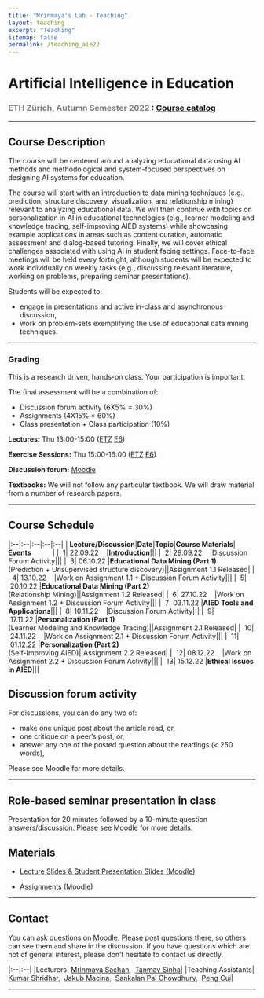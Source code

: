 ```yaml
---
title: "Mrinmaya's Lab - Teaching"
layout: teaching
excerpt: "Teaching"
sitemap: false
permalink: /teaching_aie22
---
```


# Artificial Intelligence in Education
### <font color=gray>ETH Zürich, Autumn Semester 2022 </font>: [Course catalog](http://www.vvz.ethz.ch/Vorlesungsverzeichnis/lerneinheit.view?semkez=2022W&ansicht=LERNMATERIALIEN&lerneinheitId=162761&lang=en)

___

## Course Description
The course will be centered around analyzing educational data using AI methods and methodological and system-focused perspectives on designing AI systems for education.

The course will start with an introduction to data mining techniques  (e.g., prediction, structure discovery, visualization, and relationship mining) relevant to analyzing educational data. We will then continue with topics on personalization in AI in educational technologies (e.g., learner modeling and knowledge tracing, self-improving AIED systems) while showcasing example applications in areas such as content curation, automatic assessment and dialog-based tutoring. Finally, we will cover ethical challenges associated with using AI in student facing settings. Face-to-face meetings will be held every fortnight, although students will be expected to work individually on weekly tasks (e.g., discussing relevant literature, working on problems, preparing seminar presentations).

Students will be expected to:
- engage in presentations and active in-class and asynchronous discussion, 
- work on problem-sets exemplifying the use of educational data mining techniques.

___

### **Grading**
This is a research driven, hands-on class. Your participation is important.

The final assessment will be a combination of: 
- Discussion forum activity (6X5% = 30%)
- Assignments (4X15% = 60%)
- Class presentation + Class participation (10%)

<!-- classroom participation, graded exercises, research paper presentation and the project. There will be 3 exercise sets which will be a mix of theoretical and implementation problems. Exercises will be released roughly every 4 weeks, and will total to 40% of your grade. Classroom participation (writing class presentation summaries and discussion forum participation) will account for 20% of the grade. Research paper presentation will account for 10% of the grade and the project will account of the rest of the grade (30%). There will be no written exams. -->

**Lectures:** Thu 13:00-15:00 ([ETZ](http://www.mapsearch.ethz.ch/map.do;msSessionid=h-61y8TSJKfvMtJAZJ9ZtnnYRLLNmohh4l6pMaNRvb2WljDldpUS!-42774485?gebaeudeMap=ETZ&farbcode=c010&lang=en) [E6](https://www.rauminfo.ethz.ch/Rauminfo/grundrissplan.gif?gebaeude=ETZ&geschoss=E&raumNr=6&lang=en))

**Exercise Sessions:**  Thu 15:00-16:00 ([ETZ](http://www.mapsearch.ethz.ch/map.do;msSessionid=h-61y8TSJKfvMtJAZJ9ZtnnYRLLNmohh4l6pMaNRvb2WljDldpUS!-42774485?gebaeudeMap=ETZ&farbcode=c010&lang=en) [E6](https://www.rauminfo.ethz.ch/Rauminfo/grundrissplan.gif?gebaeude=ETZ&geschoss=E&raumNr=6&lang=en))

**Discussion forum:** [Moodle](https://moodle-app2.let.ethz.ch/course/view.php?id=17844)

**Textbooks:**
We will not follow any particular textbook. We will draw material from a number of research papers.

<!-- ## News
**15.09.21**    Class website is online! -->

___

## Course Schedule

|:--|:--|:--|:--|:--|
|&nbsp;<b>Lecture/Discussion</b>|<b>Date</b>|<b>Topic</b>|<b>Course Materials</b>| <b>Events</b> &nbsp;&nbsp;&nbsp;&nbsp;&nbsp;&nbsp;&nbsp;&nbsp;&nbsp;&nbsp;|
|&nbsp;&nbsp;1|&nbsp;22.09.22&nbsp;&nbsp;&nbsp;&nbsp;|<b>Introduction</b>|||
|&nbsp;&nbsp;2|&nbsp;29.09.22&nbsp;&nbsp;&nbsp;&nbsp;|Discussion Forum Activity|||
|&nbsp;&nbsp;3|&nbsp;06.10.22&nbsp;|<b>Educational Data Mining (Part 1)</b><br>(Prediction + Unsupervised structure discovery)||Assignment 1.1 Released|
|&nbsp;&nbsp;4|&nbsp;13.10.22&nbsp;&nbsp;&nbsp;&nbsp;|Work on Assignment 1.1 + Discussion Forum Activity|||
|&nbsp;&nbsp;5|&nbsp;20.10.22&nbsp;|<b>Educational Data Mining (Part 2)</b><br>(Relationship Mining)||Assignment 1.2 Released|
|&nbsp;&nbsp;6|&nbsp;27.10.22&nbsp;&nbsp;&nbsp;&nbsp;|Work on Assignment 1.2 + Discussion Forum Activity|||
|&nbsp;&nbsp;7|&nbsp;03.11.22&nbsp;|<b>AIED Tools and Applications</b>|||
|&nbsp;&nbsp;8|&nbsp;10.11.22&nbsp;&nbsp;&nbsp;&nbsp;|Discussion Forum Activity|||
|&nbsp;&nbsp;9|&nbsp;17.11.22&nbsp;|<b>Personalization (Part 1)</b><br>(Learner Modeling and Knowledge Tracing)||Assignment 2.1 Released|
|&nbsp;&nbsp;10|&nbsp;24.11.22&nbsp;&nbsp;&nbsp;&nbsp;|Work on Assignment 2.1 + Discussion Forum Activity|||
|&nbsp;&nbsp;11|&nbsp;01.12.22&nbsp;|<b>Personalization (Part 2)</b><br>(Self-Improving AIED)||Assignment 2.2 Released|
|&nbsp;&nbsp;12|&nbsp;08.12.22&nbsp;&nbsp;&nbsp;&nbsp;|Work on Assignment 2.2 + Discussion Forum Activity|||
|&nbsp;&nbsp;13|&nbsp;15.12.22&nbsp;|<b>Ethical Issues in AIED</b>|||

## Discussion forum activity

For discussions, you can do any two of:
- make one unique post about the article read, or,
- one critique on a peer’s post, or,
- answer any one of the  posted question about the readings (< 250 words),

Please see Moodle for more details.
___

## Role-based seminar presentation in class

Presentation for 20 minutes followed by a 10-minute question answers/discussion. Please see Moodle for more details.

<!-- ## Course Project

The goal is to explore an interesting problem in AIED in the context of a real-world data set. If you have a theoretical project, come chat with us. Projects should be done in teams of three students.

-   [Project Guidelines](https://docs.google.com/document/d/1zKx_P8KdGYjp06Jm92QIsn0IRewpHDBzPETuB9GZaD0) -->

## Materials
-   [Lecture Slides & Student Presentation Slides (Moodle)](https://moodle-app2.let.ethz.ch/)

-   [Assignments (Moodle)](https://moodle-app2.let.ethz.ch/)

___

## Contact

You can ask questions on [Moodle](https://moodle-app2.let.ethz.ch/course/view.php?id=17844). Please post questions there, so others can see them and share in the discussion. If you have questions which are not of general interest, please don’t hesitate to contact us directly.

|:--|:--|
|Lecturers| [Mrinmaya Sachan](http://www.mrinmaya.io/),&nbsp; [Tanmay Sinha](mailto:tanmay.sinha@gess.ethz.ch)|
|Teaching Assistants| [Kumar Shridhar](mailto:shridhar.kumar@inf.ethz.ch),&nbsp; [Jakub Macina](mailto:jakub.macina@inf.ethz.ch),&nbsp; [Sankalan Pal Chowdhury](mailto:sankalan.story@gmail.com),&nbsp; [Peng Cui](mailto:pencui@inf.ethz.ch)|

___
